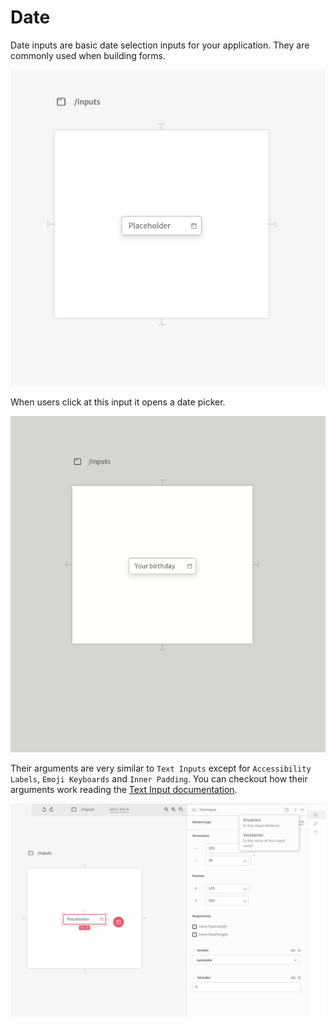 # Date

Date inputs are basic date selection inputs for your application. They are commonly used when building forms.

![](../../../../.gitbook/assets/screenshot-from-2021-08-27-11-48-43.png)

When users click at this input it opens a date picker.

![](../../../../.gitbook/assets/datepicker.gif)

Their arguments are very similar to `Text Inputs` except for `Accessibility Labels`, `Emoji Keyboards` and `Inner Padding`. You can checkout how their arguments work reading the [Text Input documentation](../text.md).

![](../../../../.gitbook/assets/screenshot-from-2021-08-27-11-50-58.png)

